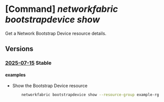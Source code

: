 # [Command] _networkfabric bootstrapdevice show_

Get a Network Bootstrap Device resource details.

## Versions

### [2025-07-15](/Resources/mgmt-plane/L3N1YnNjcmlwdGlvbnMve30vcmVzb3VyY2Vncm91cHMve30vcHJvdmlkZXJzL21pY3Jvc29mdC5tYW5hZ2VkbmV0d29ya2ZhYnJpYy9uZXR3b3JrYm9vdHN0cmFwZGV2aWNlcy97fQ==/2025-07-15.xml) **Stable**

<!-- mgmt-plane /subscriptions/{}/resourcegroups/{}/providers/microsoft.managednetworkfabric/networkbootstrapdevices/{} 2025-07-15 -->

#### examples

- Show the Bootstrap Device resource
    ```bash
        networkfabric bootstrapdevice show --resource-group example-rg --resource-name example-device
    ```
